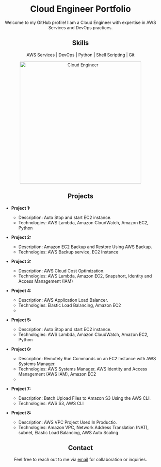 <!-- Title -->
<h1 align="center">Cloud Engineer Portfolio</h1>

<!-- Introduction -->
<p align="center">Welcome to my GitHub profile! I am a Cloud Engineer with expertise in AWS Services and DevOps practices.</p>

<!-- Skills -->
<h2 align="center">Skills</h2>
<p align="center">
  AWS Services | DevOps | Python | Shell Scripting | Git
</p>

<!-- Image -->
<p align="center">
  <img src="https://logowik.com/content/uploads/images/aws-amazon-web-services.jpg" alt="Cloud Engineer" width="400">
</p>

<!-- Projects -->
<h2 align="center">Projects</h2>

- **Project 1:**
  - Description: Auto Stop and start EC2 instance.
  - Technologies: AWS Lambda, Amazon CloudWatch, Amazon EC2, Python 

- **Project 2:**
  - Description: Amazon EC2 Backup and Restore Using AWS Backup.
  - Technologies: AWS Backup service, EC2 Instance
    
- **Project 3:**
  - Description: AWS Cloud Cost Optimization.
  - Technologies: AWS Lambda, Amazon EC2, Snapshort, Identity and Access Management (IAM)

- **Project 4:**
  - Description: AWS Application Load Balancer.
  - Technologies: Elastic Load Balancing, Amazon EC2
  - 
- **Project 5:**
  - Description: Auto Stop and start EC2 instance.
  - Technologies: AWS Lambda, Amazon CloudWatch, Amazon EC2, Python 

- **Project 6:**
  - Description: Remotely Run Commands on an EC2 Instance with AWS Systems Manager.
  - Technologies: AWS Systems Manager, AWS Identity and Access Management (AWS IAM), Amazon EC2
  - 
- **Project 7:**
  - Description: Batch Upload Files to Amazon S3 Using the AWS CLI.
  - Technologies: AWS S3, AWS CLI
- **Project 8:**
  - Description: AWS VPC Project Used In Productio.
  - Technologies: Amazon VPC, Network Address Translation (NAT), subnet, Elastic Load Balancing, AWS Auto Scaling
<!-- Contact -->
<h2 align="center">Contact</h2>

<p align="center">
  Feel free to reach out to me via <a href="mahobiyaadarsh@gmail.com">email</a> for collaboration or inquiries.
</p>


